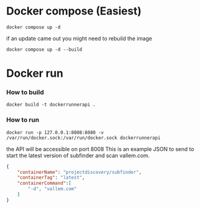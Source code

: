# Docker compose (Easiest)

```shell
docker compose up -d
```

if an update came out you might need to rebuild the image

```shell
docker compose up -d --build
```

# Docker run
### How to build

```shell
docker build -t dockerrunnerapi .
```

### How to run

```shell
docker run -p 127.0.0.1:8008:8080 -v /var/run/docker.sock:/var/run/docker.sock dockerrunnerapi
```


the API will be accessible on port 8008
This is an example JSON to send to start the latest version of subfinder and scan vallem.com.

```json
{
	"containerName": "projectdiscovery/subfinder",
    "containerTag": "latest",
	"containerCommand":[
		"-d", "vallem.com"
	]
}
```